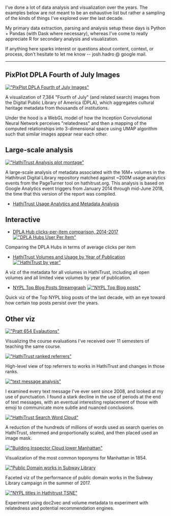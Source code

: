 I've done a lot of data analysis and visualization over the years. The examples below are not meant to be an exhaustive list but rather a sampling of the kinds of things I've explored over the last decade. 

My primary data extraction, parsing and analysis setup these days is Python + Pandas (with Dask where necessary), whereas I've come to really appreciate R for secondary analysis and visualization.

If anything here sparks interest or questions about content, context, or
process, don't hesitate to let me know -- josh.hadro @ google mail. 

---

## PixPlot DPLA Fourth of July Images

[!["PixPlot DPLA Fourth of July Images"](./images/pixplot_screencast_460.gif)](https://hadro.github.io/pix-plot-dpla/)

A visualization of 7,384 "Fourth of July" (and related search) images from the Digital Public Library of America (DPLA), which aggregates cultural heritage metadata from thousands of institutions.

Under the hood is a WebGL model of how the Inception Convolutional Neural Network perceives "relatedness" and then a mapping of the computed relationships into 3-dimensional space using UMAP algorithm such that similar images appear near each other.

## Large-scale analysis

[!["HathiTrust Analysis plot montage"](./images/hathi_analysis_montage.jpg)](https://hadro.github.io/hathi_analysis/analysis.html)

A large-scale analysis of metadata associated with the 16M+ volumes in the Hathitrust Digital Library repository matched against ~200M usage analytics events from the PageTurner tool on hathitrust.org. This analysis is based on Google Analytics event triggers from January 2014 through mid-June 2018, the time that this version of the report was compiled.

- [HathiTrust Usage Analytics and Metadata Analysis](https://hadro.github.io/hathi_analysis/analysis.html)

## Interactive

- [DPLA Hub clicks-per-item comparison, 2014-2017](https://hadro.github.io/data-analysis-and-viz-examples/dpla_hubs/half_year_dpla_hubs.html)
[!["DPLA Hubs User Per Item"](./images/dpla_hubs_use_per_item_six_months_700.gif)](https://hadro.github.io/data-analysis-and-viz-examples/dpla_hubs/half_year_dpla_hubs.html)

Comparing the DPLA Hubs in terms of average clicks per item

- [HathiTrust Volumes and Usage by Year of Publication](https://hadro.github.io/hathi_analysis/percentage_years.html)
[!["HathiTrust by year"](./images/hathi_by_year.png)](https://hadro.github.io/data-analysis-and-viz-examples/dpla_hubs/half_year_dpla_hubs.html)

A viz of the metadata for all volumes in HathiTrust, including all open volumes and all limited view volumes by year of publication.

- [NYPL Top Blog Posts Streamgraph](https://hadro.github.io/data-analysis-and-viz-examples/nypl_blogs/NYPL_blogs_streamgraph.html)
[!["NYPL Top Blog posts"](./images/nypl_blogs.png)](https://hadro.github.io/data-analysis-and-viz-examples/nypl_blogs/NYPL_blogs_streamgraph.html)

Quick viz of the Top NYPL blog posts of the last decade, with an eye toward how certain top posts persist over the years.

## Other viz

[!["Pratt 654 Evalautions"][evaluations]](./images/evaluations.png)

Visualizing the course evaluations I've received over 11 semesters of teaching the same course. 

[!["HathiTrust ranked referrers"][hathi_referrers]](./images/hathitrust_referrers_bump_chart_solo.png)

High-level view of top referrers to works in HathiTrust and changes in those ranks. 

[!["text message analysis"][text_messages]](./images/Josh_text_messages.jpg)

I examined every text message I've ever sent since 2008, and looked at my use of punctuation. I found a stark decline in the use of periods at the end of text messages, with an eventual interesting replacement of those with emoji to communicate more subtle and nuanced conclusions.

[!["HathiTrust Search Word Cloud"][hathi_cloud]](./images/hathi_search_queries.png)

A reduction of the hundreds of millions of words used as search queries on HathiTrust, stemmed and proportionally scaled, and then placed used an image mask.

[!["Building Inspector Cloud lower Manhattan"][building_inspector]](./images/streets_8-48.png)

Visualization of the most common toponyms for Manhattan in 1854.

[!["Public Domain works in Subway Library][subway_library]](./images/subway_library_public_domain.png)

Faceted viz of the performance of public domain works in the Subway Library campaign in the summer of 2017. 

[!["NYPL titles in Hathitrust TSNE"][nypl_in_hathi_tsne]](./images/nypl_in_hathi.png)

Experiment using doc2vec and volume metadata to experiment with relatedness and potential recommendation engines.


[evaluations]: ./images/evaluations_700.png "Pratt 654 Evaluations"
[hathi_cloud]: ./images/hathi_search_queries_700.png "HathiTrust Search Word Cloud"
[hathi_referrers]: ./images/hathitrust_referrers_bump_chart_solo_700.png "HathiTrust ranked referrers"
[text_messages]: ./images/Josh_text_messages_700.jpg "Text message analysis"
[nypl_in_hathi_tsne]: ./images/nypl_in_hathi_700.png "NYPL titles in HathiTrust TSNE"
[building_inspector]: ./images/streets_8-48_700.png "Buildling Inspector Cloud lower Manhattan"
[subway_library]: ./images/subway_library_public_domain_700.png "Public Domain works in Subway Library"
[dpla_use]: ./images/dpla_hubs_use_per_item_six_months_700.gif "DPLA Hubs User Per Item"
